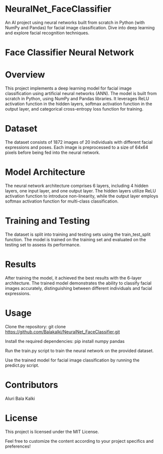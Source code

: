 # NeuralNet_FaceClassifier
 An AI project using neural networks built from scratch in Python (with NumPy and Pandas) for facial image classification. Dive into deep learning and explore facial recognition techniques.


# Face Classifier Neural Network
# Overview
This project implements a deep learning model for facial image classification using artificial neural networks (ANN). The model is built from scratch in Python, using NumPy and Pandas libraries. It leverages ReLU activation function in the hidden layers, softmax activation function in the output layer, and categorical cross-entropy loss function for training.

# Dataset
The dataset consists of 1872 images of 20 individuals with different facial expressions and poses. Each image is preprocessed to a size of 64x64 pixels before being fed into the neural network.

# Model Architecture
The neural network architecture comprises 6 layers, including 4 hidden layers, one input layer, and one output layer. The hidden layers utilize ReLU activation function to introduce non-linearity, while the output layer employs softmax activation function for multi-class classification.

# Training and Testing
The dataset is split into training and testing sets using the train_test_split function. The model is trained on the training set and evaluated on the testing set to assess its performance.

# Results
After training the model, it achieved the best results with the 6-layer architecture. The trained model demonstrates the ability to classify facial images accurately, distinguishing between different individuals and facial expressions.

# Usage
Clone the repository: git clone https://github.com/Balakalki/NeuralNet_FaceClassifier.git

Install the required dependencies: pip install numpy pandas

Run the train.py script to train the neural network on the provided dataset.

Use the trained model for facial image classification by running the predict.py script.

# Contributors
Aluri Bala Kalki

# License
This project is licensed under the MIT License.

Feel free to customize the content according to your project specifics and preferences!
